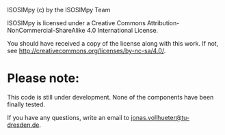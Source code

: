 ISOSIMpy (c) by the ISOSIMpy Team

ISOSIMpy is licensed under a
Creative Commons Attribution-NonCommercial-ShareAlike 4.0 International License.

You should have received a copy of the license along with this
work. If not, see <http://creativecommons.org/licenses/by-nc-sa/4.0/>.

# Please note:

This code is still under development. None of the components have been finally tested.

If you have any questions, write an email to jonas.vollhueter@tu-dresden.de.